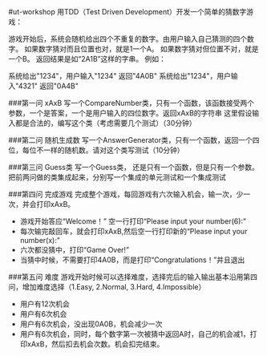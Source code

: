 #ut-workshop
用TDD（Test Driven Development）开发一个简单的猜数字游戏：

游戏开始后，系统会随机给出四个不重复的数字。由用户输入自己猜测的四个数字。
如果数字猜对而且位置也对，就是1一个A。
如果数字猜对但位置不对，就是一个B。
返回结果是如“2A1B”这样的字串。
例如：

系统给出"1234"，用户输入"1234"
返回"4A0B"
系统给出"1234"，用户输入"4321"
返回"0A4B"

###第一问 xAxB
写一个CompareNumber类，只有一个函数，该函数接受两个参数，一个是答案，一个是用户输入的四位数字。返回xAxB的字符串 
这里假设输入都是合法的，编写这个类（考虑需要几个测试）（30分钟）

###第二问 随机生成数
写一个AnswerGenerator类，只有一个函数，返回一个四位，每位不一样的随机数。请对这个类写测试（10分钟）

###第三问 Guess类
写一个Guess类， 还是只有一个函数，但是只有一个参数。把前两问做的类集成起来，分别写一个集成的单元测试和一个集成测试


###第四问 完成游戏
完成整个游戏，每回游戏有六次输入机会，输一次，少一次，并会打印xAxB。

 - 游戏开始答应“Welcome！” 空一行打印“Please input your number(6):”
 - 每次输完敲回车，就会打印xAxB,然后空一行打印新的“Please input your number(x):”
 - 六次都没猜中，打印“Game Over!”
 - 当猜中时候，不需要打印4A0B，而是打印“Congratulations！”并且退出
 
###第五问 难度
游戏开始时候可以选择难度，选择完后的输入输出基本沿用第四问，增加难度选择（1.Easy, 2.Normal, 3.Hard, 4.Impossible）

 - 用户有12次机会
 - 用户有6次机会
 - 用户有6次机会，没出现0A0B，机会减少一次
 - 用户有6次机会，同时，每个数字第一次被猜中返回A时，自己的机会减1，打印xAxB，然后扣去机会次数。机会扣完结束。
 
